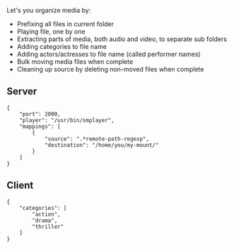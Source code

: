 Let's you organize media by:

- Prefixing all files in current folder
- Playing file, one by one
- Extracting parts of media, both audio and video, to separate sub folders
- Adding categories to file name
- Adding actors/actresses to file name (called performer names)
- Bulk moving media files when complete
- Cleaning up source by deleting non-moved files when complete

## Server

	{
	    "port": 2000,
	    "player": "/usr/bin/smplayer",
	    "mappings": [
	        {
	            "source": ".*remote-path-regexp",
	            "destination": "/home/you/my-mount/"
	        }
	    ]
	}

## Client

	{
	    "categories": [
	        "action",
	        "drama",
	        "thriller"
	    ]
	}
